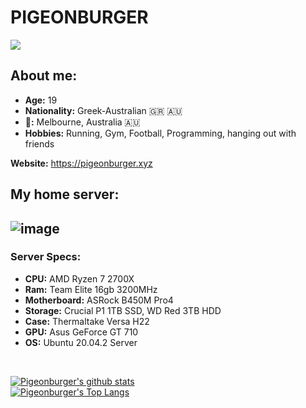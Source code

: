 # PIGEONBURGER

![](https://komarev.com/ghpvc/?username=pigeonburger&color=blueviolet)

<h2>About me:</h2>

- **Age:** 19
- **Nationality:** Greek-Australian 🇬🇷 🇦🇺
- **📍:** Melbourne, Australia 🇦🇺
- **Hobbies:** Running, Gym, Football, Programming, hanging out with friends

**Website:** https://pigeonburger.xyz

<h2>My home server:<h2>

![image](https://user-images.githubusercontent.com/70826123/117432974-4becb700-af6e-11eb-916a-c66688f63aad.png)

<h3>Server Specs:</h3>

- **CPU:** AMD Ryzen 7 2700X
- **Ram:** Team Elite 16gb 3200MHz
- **Motherboard:** ASRock B450M Pro4
- **Storage:** Crucial P1 1TB SSD, WD Red 3TB HDD
- **Case:** Thermaltake Versa H22
- **GPU:** Asus GeForce GT 710
- **OS:** Ubuntu 20.04.2 Server


<br>


[![Pigeonburger's github stats](https://github-readme-stats.vercel.app/api?username=pigeonburger&show_icons=true&theme=dark)](https://github.com/anuraghazra/github-readme-stats)
<br>
[![Pigeonburger's Top Langs](https://github-readme-stats.vercel.app/api/top-langs/?username=pigeonburger&layout=compact&theme=dark)](https://github.com/anuraghazra/github-readme-stats)
